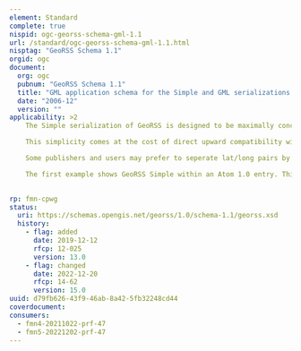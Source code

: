 ```yaml
---
element: Standard
complete: true
nispid: ogc-georss-schema-gml-1.1
url: /standard/ogc-georss-schema-gml-1.1.html
nisptag: "GeoRSS Schema 1.1"
orgid: ogc
document:
  org: ogc
  pubnum: "GeoRSS Schema 1.1"
  title: "GML application schema for the Simple and GML serializations of GeoRSS"
  date: "2006-12"
  version: ""
applicability: >2
    The Simple serialization of GeoRSS is designed to be maximally concise, in both representation and conception. Each of the four GeoRSS objects require only a single tag.

    This simplicity comes at the cost of direct upward compatibility with GML. However, it is straightforward to devise transformations from this Simple serialization to the GML serialization through the GML model. For many needs, GeoRSS Simple will be sufficient.

    Some publishers and users may prefer to seperate lat/long pairs by a comma rather than whitespace. This is permissible in Simple; GeoRSS parsers should just treat commas as whitespace.

    The first example shows GeoRSS Simple within an Atom 1.0 entry. This serialization applies just as well to an RSS 2.0 or RSS 1.0 item; it can also be associated with the entire feed. The rest of the examples show only the encoding of the objects and attributes.

  
rp: fmn-cpwg
status:
  uri: https://schemas.opengis.net/georss/1.0/schema-1.1/georss.xsd
  history: 
    - flag: added
      date: 2019-12-12
      rfcp: 12-025
      version: 13.0
    - flag: changed
      date: 2022-12-20
      rfcp: 14-62
      version: 15.0
uuid: d79fb626-43f9-46ab-8a42-5fb32248cd44
coverdocument:
consumers:
  - fmn4-20211022-prf-47
  - fmn5-20221202-prf-47
---
```

